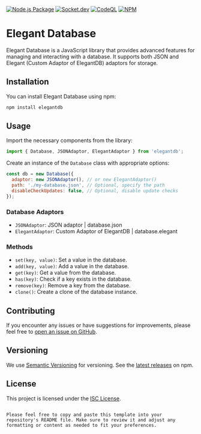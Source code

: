 [![Node.js Package](https://github.com/Nicat-dcw/elegantdb/actions/workflows/npm-publish.yml/badge.svg?event=create)](https://github.com/Nicat-dcw/elegantdb/actions/workflows/npm-publish.yml)
[![Socket.dev](https://socket.dev/api/badge/npm/package/elegant)]()
[![CodeQL](https://github.com/Nicat-dcw/elegantdb/actions/workflows/codeql.yml/badge.svg?event=watch)](https://github.com/Nicat-dcw/elegantdb/actions/workflows/codeql.yml)
[![NPM](https://img.shields.io/npm/v/elegantdb)]()

# Elegant Database

Elegant Database is a JavaScript library that provides advanced features for managing and interacting with a database. It supports both JSON and Elegant (Custom Adaptor of ElegantDB) adaptors for storage.

## Installation

You can install Elegant Database using npm:

```sh
npm install elegantdb
```

## Usage

Import the necessary components from the library:

```javascript
import { Database, JSONAdaptor, ElegantAdaptor } from 'elegantdb';
```

Create an instance of the `Database` class with appropriate options:

```javascript
const db = new Database({
  adaptor: new JSONAdaptor(), // or new ElegantAdaptor()
  path: './my-database.json', // Optional, specify the path
  disableCheckUpdates: false, // Optional, disable update checks
});
```

### Database Adaptors
- `JSONAdaptor`: JSON adaptor | database.json
- `ElegantAdaptor`: Custom Adaptor of ElegantDB | database.elegant
### Methods

- `set(key, value)`: Set a value in the database.
- `add(key, value)`: Add a value in the database.
- `get(key)`: Get a value from the database.
- `has(key)`: Check if a key exists in the database.
- `remove(key)`: Remove a key from the database.
- `clone()`: Create a clone of the database instance.

## Contributing

If you encounter any issues or have suggestions for improvements, please feel free to [open an issue on GitHub](https://github.com/Nicat-dcw/elegantdb/issues).

## Versioning

We use [Semantic Versioning](https://semver.org/) for versioning. See the [latest releases](https://www.npmjs.com/package/elegant-database) on npm.

## License

This project is licensed under the [ISC License](https://opensource.org/licenses/ISC).
```

Please feel free to copy and paste this template into your repository's README file. Make sure to review it and adjust any formatting or content as needed to fit your preferences.